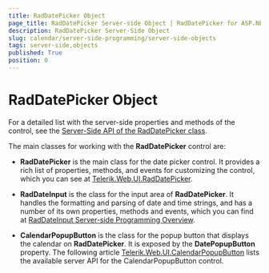 ```yaml
---
title: RadDatePicker Object
page_title: RadDatePicker Server-side Object | RadDatePicker for ASP.NET AJAX Documentation
description: RadDatePicker Server-Side Object
slug: calendar/server-side-programming/server-side-objects
tags: server-side,objects
published: True
position: 0
---
```


# RadDatePicker Object

For a detailed list with the server-side properties and methods of the control, see the [Server-Side API of the RadDatePicker class](https://docs.telerik.com/devtools/aspnet-ajax/api/server/Telerik.Web.UI/RadDatePicker).

The main classes for working with the **RadDatePicker** control are:

* **RadDatePicker** is the main class for the date picker control. It provides a rich list of properties, methods, and events for customizing the control, which you can see at [Telerik.Web.UI.RadDatePicker](https://docs.telerik.com/devtools/aspnet-ajax/api/server/Telerik.Web.UI/RadDatePicker).

* **RadDateInput** is the class for the input area of **RadDatePicker**. It handles the formatting and parsing of date and time strings, and has a number of its own properties, methods and events, which you can find at [RadDateInput Server-side Programming Overview](https://docs.telerik.com/devtools/aspnet-ajax/controls/dateinput/server-side-programming/properties).

* **CalendarPopupButton** is the class for the popup button that displays the calendar on **RadDatePicker**. It is exposed by the **DatePopupButton** property. The following article [Telerik.Web.UI.CalendarPopupButton](https://docs.telerik.com/devtools/aspnet-ajax/api/server/Telerik.Web.UI/CalendarPopupButton) lists the available server API for the CalendarPopupButton control.


